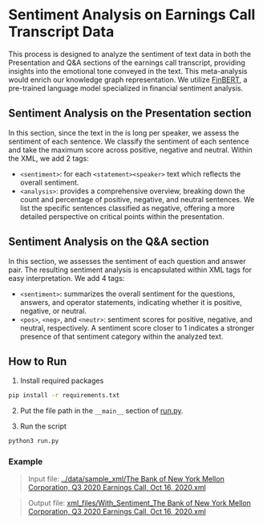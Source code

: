 # Sentiment Analysis on Earnings Call Transcript Data
This process is designed to analyze the sentiment of text data in both the Presentation and Q&A sections of the earnings call transcript, providing insights into the emotional tone conveyed in the text. This meta-analysis would enrich our knowledge graph representation. We utilize [FinBERT](https://github.com/ProsusAI/finBERT), a pre-trained language model specialized in financial sentiment analysis.

## Sentiment Analysis on the Presentation section
In this section, since the text in the is long per speaker, we assess the sentiment of each sentence. We classify the sentiment of each sentence and take the maximum score across positive, negative and neutral. Within the XML, we add 2 tags:
- `<sentiment>`: for each `<statement><speaker>` text which reflects the overall sentiment. 
- `<analysis>`: provides a comprehensive overview, breaking down the count and percentage of positive, negative, and neutral sentences. We list the specific sentences classified as negative, offering a more detailed perspective on critical points within the presentation.

## Sentiment Analysis on the Q&A section
In this section, we assesses the sentiment of each question and answer pair. The resulting sentiment analysis is encapsulated within XML tags for easy interpretation. We add 4 tags:
- `<sentiment>`: summarizes the overall sentiment for the questions, answers, and operator statements, indicating whether it is positive, negative, or neutral. 
- `<pos>`, `<neg>`, and `<neutr>`: sentiment scores for positive, negative, and neutral, respectively. A sentiment score closer to 1 indicates a stronger presence of that sentiment category within the analyzed text.

## How to Run
1. Install required packages
```bash
pip install -r requirements.txt
```

2. Put the file path in the `__main__` section of [run.py](run.py).

3. Run the script
```bash
python3 run.py
```

### Example
> Input file: [../data/sample_xml/The Bank of New York Mellon Corporation, Q3 2020 Earnings Call, Oct 16, 2020.xml](../data/sample_xml/The%20Bank%20of%20New%20York%20Mellon%20Corporation,%20Q3%202020%20Earnings%20Call,%20Oct%2016,%202020.xml)

> Output file: [xml_files/With_Sentiment_The Bank of New York Mellon Corporation, Q3 2020 Earnings Call, Oct 16, 2020.xml](../sentiment-analysis/xml_files/With_Sentiment_The%20Bank%20of%20New%20York%20Mellon%20Corporation,%20Q3%202020%20Earnings%20Call,%20Oct%2016,%202020.xml)
